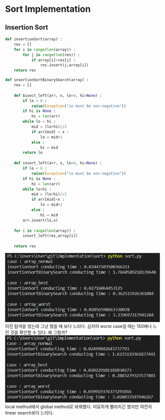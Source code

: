 # Sort Implementation
## Insertion Sort
```python
def insertionSort(array) : 
    res = []
    for i in range(len(array)) : 
        for j in range(len(res)) : 
            if array[i]<res[j] : 
                res.insert(j,array[i])
    return res
```
```python
def insertionSortBinarySearch(array) : 
    res = []
    
    def bisect_left(arr, x, lo=0, hi=None) : 
        if lo < 0 :
            raise(Exception("io must be non-negative"))
        if hi is None : 
            hi = len(arr)
        while lo < hi : 
            mid = (lo+hi)//2
            if arr[mid] < x : 
                lo = mid+1
            else : 
                hi = mid
        return lo
    
    def insort_left(arr, x, lo=0, hi=None) : 
        if lo < 0 :
            raise(Exception("lo must be non-negative"))
        if hi is None : 
            hi = len(arr)
        while lo<hi : 
            mid = (lo+hi)//2
            if arr[mid]<x : 
                lo = mid+1
            else : 
                hi = mid
        arr.insert(lo,x)
            
    for i in range(len(array)) : 
        insort_left(res,array[i])
        
    return res
```
![image](insertionSort1.png)  
이진 탐색을 썼는데 그냥 했을 때 보다 느리다. 심지어 worst case일 때는 150배나 느린 것을 확인할 수 있다. 왜 그럴까?  
![image](insertionSort2.png)  
local method에서 global method로 바꿔봤다. 미묘하게 빨라지긴 했지만 여전히 linear search보다 느리다.